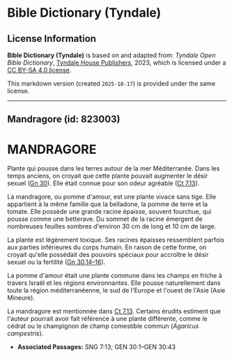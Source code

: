 # Bible Dictionary (Tyndale)

## License Information

**Bible Dictionary (Tyndale)** is based on and adapted from: _Tyndale Open Bible Dictionary_, [Tyndale House Publishers](https://tyndaleopenresources.com/), 2023, which is licensed under a [CC BY-SA 4.0 license](https://creativecommons.org/licenses/by-sa/4.0/legalcode.en).

This markdown version (created `2025-10-17`) is provided under the same license.



--------------------------------

## Mandragore (id: 823003)

MANDRAGORE
==========

Plante qui pousse dans les terres autour de la mer Méditerranée. Dans les temps anciens, on croyait que cette plante pouvait augmenter le désir sexuel ([Gn 30](https://ref.ly/Gen30:1-Gen30:43)). Elle était connue pour son odeur agréable ([Ct 7\.13](https://ref.ly/Song7:13)).

La mandragore, ou pomme d'amour, est une plante vivace sans tige. Elle appartient à la même famille que la belladone, la pomme de terre et la tomate. Elle possède une grande racine épaisse, souvent fourchue, qui pousse comme une betterave. Du sommet de la racine émergent de nombreuses feuilles sombres d'environ 30 cm de long et 10 cm de large.

La plante est légèrement toxique. Ses racines épaisses ressemblent parfois aux parties inférieures du corps humain. En raison de cette forme, on croyait qu'elle possédait des pouvoirs spéciaux pour accroître le désir sexuel ou la fertilité ([Gn 30\.14–16](https://ref.ly/Gen30:14-Gen30:16)).

La pomme d'amour était une plante commune dans les champs en friche à travers Israël et les régions environnantes. Elle pousse naturellement dans toute la région méditerranéenne, le sud de l'Europe et l'ouest de l'Asie (Asie Mineure).

La mandragore est mentionnée dans [Ct 7\.13](https://ref.ly/Song7:13). Certains érudits estiment que l'auteur pourrait avoir fait référence à une plante différente, comme le cédrat ou le champignon de champ comestible commun (*Agaricus campestris*).

* **Associated Passages:** SNG 7:13; GEN 30:1–GEN 30:43

